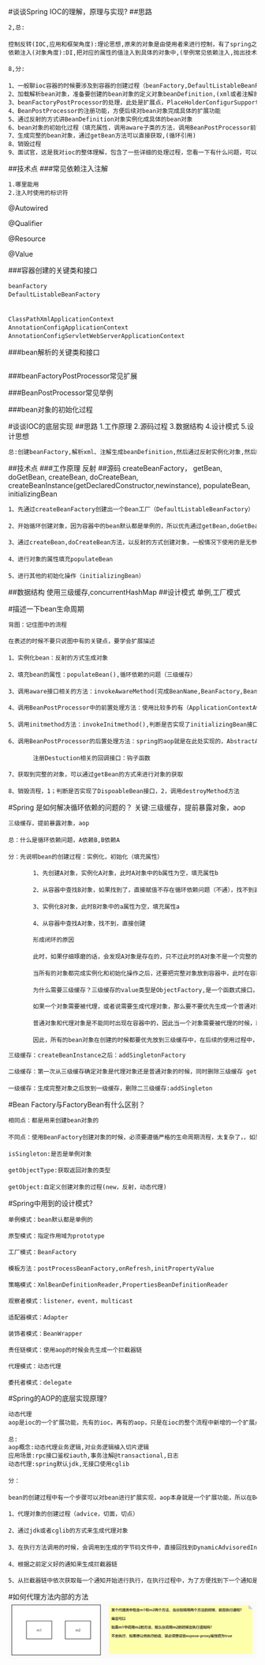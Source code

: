 #谈谈Spring IOC的理解，原理与实现?
##思路
```asp
2,总:

控制反转(IOC,应用和框架角度):理论思想,原来的对象是由使用者来进行控制，有了spring之后，可以把整个对象交给spring来帮我们进行管理
依赖注入(对象角度):DI,把对应的属性的值注入到具体的对象中,(举例常见依赖注入,抛出技术点上钩,@Autowired,@Qualifier,@Resource,@Value)

8,分:

1、一般聊ioc容器的时候要涉及到容器的创建过程（beanFactory,DefaultListableBeanFactory）,向bean工厂中设置一些参数（BeanPostProcessor,Aware接口的子类）等等属性
2、加载解析bean对象，准备要创建的bean对象的定义对象beanDefinition,(xml或者注解的解析过程)
3、beanFactoryPostProcessor的处理，此处是扩展点，PlaceHolderConfigurSupport,ConfigurationClassPostProcessor
4、BeanPostProcessor的注册功能，方便后续对bean对象完成具体的扩展功能
5、通过反射的方式讲BeanDefinition对象实例化成具体的bean对象
6、bean对象的初始化过程（填充属性，调用aware子类的方法，调用BeanPostProcessor前置处理方法，调用init-mehtod方法，调用BeanPostProcessor的后置处理方法）
7、生成完整的bean对象，通过getBean方法可以直接获取,(循环引用)
8、销毁过程
9、面试官，这是我对ioc的整体理解，包含了一些详细的处理过程，您看一下有什么问题，可以指点我一下（允许你把整个流程说完）
```

##技术点
###常见依赖注入注解
```asp
1.哪里能用
2.注入时使用的标识符
```
@Autowired

@Qualifier

@Resource

@Value


###容器创建的关键类和接口
```asp
beanFactory
DefaultListableBeanFactory


ClassPathXmlApplicationContext
AnnotationConfigApplicationContext
AnnotationConfigServletWebServerApplicationContext
```

###bean解析的关键类和接口
```asp

```

###beanFactoryPostProcessor常见扩展

###BeanPostProcessor常见举例

###bean对象的初始化过程

#谈谈IOC的底层实现
##思路
1.工作原理
2.源码过程
3.数据结构
4.设计模式
5.设计思想

```asp
总:创建beanFactory,解析xml、注解生成beanDefinition,然后通过反射实例化对象,然后BeanPostProcessor扩展点完成注入,然后初始化,initializingBean

```
##技术点
###工作原理
反射
##源码
createBeanFactory，
getBean,
doGetBean,
createBean,
doCreateBean,
createBeanInstance(getDeclaredConstructor,newinstance),
populateBean,
initializingBean
```asp
1、先通过createBeanFactory创建出一个Bean工厂（DefaultListableBeanFactory）

2、开始循环创建对象，因为容器中的bean默认都是单例的，所以优先通过getBean,doGetBean从容器中查找，找不到的话，

3、通过createBean,doCreateBean方法，以反射的方式创建对象，一般情况下使用的是无参的构造方法（getDeclaredConstructor，newInstance）

4、进行对象的属性填充populateBean

5、进行其他的初始化操作（initializingBean）
```

##数据结构
使用三级缓存,concurrentHashMap
##设计模式
单例,工厂模式

#描述一下bean生命周期
```asp
背图：记住图中的流程

在表述的时候不要只说图中有的关键点，要学会扩展描述

1、实例化bean：反射的方式生成对象

2、填充bean的属性：populateBean(),循环依赖的问题（三级缓存）

3、调用aware接口相关的方法：invokeAwareMethod(完成BeanName,BeanFactory,BeanClassLoader对象的属性设置)

4、调用BeanPostProcessor中的前置处理方法：使用比较多的有（ApplicationContextAwareProcessor,设置ApplicationContext,Environment,ResourceLoader,EmbeddValueResolver等对象）

5、调用initmethod方法：invokeInitmethod(),判断是否实现了initializingBean接口，如果有，调用afterPropertiesSet方法，没有就不调用

6、调用BeanPostProcessor的后置处理方法：spring的aop就是在此处实现的，AbstractAutoProxyCreator

​		注册Destuction相关的回调接口：钩子函数

7、获取到完整的对象，可以通过getBean的方式来进行对象的获取

8、销毁流程，1；判断是否实现了DispoableBean接口，2，调用destroyMethod方法
```
#Spring 是如何解决循环依赖的问题的？
关键:三级缓存，提前暴露对象，aop
```asp
三级缓存，提前暴露对象，aop

总：什么是循环依赖问题，A依赖B,B依赖A

分：先说明bean的创建过程：实例化，初始化（填充属性）

​		1、先创建A对象，实例化A对象，此时A对象中的b属性为空，填充属性b

​		2、从容器中查找B对象，如果找到了，直接赋值不存在循环依赖问题（不通），找不到直接创建B对象

​		3、实例化B对象，此时B对象中的a属性为空，填充属性a

​		4、从容器中查找A对象，找不到，直接创建

​		形成闭环的原因

​		此时，如果仔细琢磨的话，会发现A对象是存在的，只不过此时的A对象不是一个完整的状态，只完成了实例化但是未完成初始化，如果在程序调用过程中，拥有了某个对象的引用，能否在后期给他完成赋值操作，可以优先把非完整状态的对象优先赋值，等待后续操作来完成赋值，相当于提前暴露了某个不完整对象的引用，所以解决问题的核心在于实例化和初始化分开操作，这也是解决循环依赖问题的关键，

​		当所有的对象都完成实例化和初始化操作之后，还要把完整对象放到容器中，此时在容器中存在对象的几个状态，完成实例化=但未完成初始化，完整状态，因为都在容器中，所以要使用不同的map结构来进行存储，此时就有了一级缓存和二级缓存，如果一级缓存中有了，那么二级缓存中就不会存在同名的对象，因为他们的查找顺序是1，2，3这样的方式来查找的。一级缓存中放的是完整对象，二级缓存中放的是非完整对象

​		为什么需要三级缓存？三级缓存的value类型是ObjectFactory,是一个函数式接口，存在的意义是保证在整个容器的运行过程中同名的bean对象只能有一个。

​		如果一个对象需要被代理，或者说需要生成代理对象，那么要不要优先生成一个普通对象？要

​		普通对象和代理对象是不能同时出现在容器中的，因此当一个对象需要被代理的时候，就要使用代理对象覆盖掉之前的普通对象，在实际的调用过程中，是没有办法确定什么时候对象被使用，所以就要求当某个对象被调用的时候，优先判断此对象是否需要被代理，类似于一种回调机制的实现，因此传入lambda表达式的时候，可以通过lambda表达式来执行对象的覆盖过程，getEarlyBeanReference()

​		因此，所有的bean对象在创建的时候都要优先放到三级缓存中，在后续的使用过程中，如果需要被代理则返回代理对象，如果不需要被代理，则直接返回普通对象
```
```asp
三级缓存：createBeanInstance之后：addSingletonFactory

​二级缓存：第一次从三级缓存确定对象是代理对象还是普通对象的时候，同时删除三级缓存 getSingleton

​一级缓存：生成完整对象之后放到一级缓存，删除二三级缓存:addSingleton
```
#Bean Factory与FactoryBean有什么区别？
```asp
相同点：都是用来创建bean对象的

不同点：使用BeanFactory创建对象的时候，必须要遵循严格的生命周期流程，太复杂了，，如果想要简单的自定义某个对象的创建，同时创建完成的对象想交给spring来管理，那么就需要实现FactroyBean接口了

isSingleton:是否是单例对象

getObjectType:获取返回对象的类型

getObject:自定义创建对象的过程(new，反射，动态代理)
```
#Spring中用到的设计模式? 
```
单例模式：bean默认都是单例的

原型模式：指定作用域为prototype

工厂模式：BeanFactory

模板方法：postProcessBeanFactory,onRefresh,initPropertyValue

策略模式：XmlBeanDefinitionReader,PropertiesBeanDefinitionReader

观察者模式：listener，event，multicast

适配器模式：Adapter

装饰者模式：BeanWrapper

责任链模式：使用aop的时候会先生成一个拦截器链

代理模式：动态代理

委托者模式：delegate
```

#Spring的AOP的底层实现原理? 
```asp
动态代理
aop是ioc的一个扩展功能，先有的ioc，再有的aop，只是在ioc的整个流程中新增的一个扩展点而已：BeanPostProcessor

总:
aop概念:动态代理业务逻辑,对业务逻辑植入切片逻辑
应用场景:rpc接口鉴权iauth,事务注解@transactional,日志
动态代理:spring默认jdk,无接口使用cglib

分：

​bean的创建过程中有一个步骤可以对bean进行扩展实现，aop本身就是一个扩展功能，所以在BeanPostProcessor的后置处理方法中来进行实现

​1、代理对象的创建过程（advice，切面，切点）

​2、通过jdk或者cglib的方式来生成代理对象

​3、在执行方法调用的时候，会调用到生成的字节码文件中，直接回找到DynamicAdvisoredInterceptor类中的intercept方法，从此方法开始执行

​4、根据之前定义好的通知来生成拦截器链

​5、从拦截器链中依次获取每一个通知开始进行执行，在执行过程中，为了方便找到下一个通知是哪个，会有一个CglibMethodInvocation的对象，找的时候是从-1的位置一次开始查找并且执行的。
```

#如何代理方法内部的方法
![](.z_spring_02_aop_00_常见问题_images/6ecee7af.png)
[](https://www.cnblogs.com/chihirotan/p/7356683.html)
